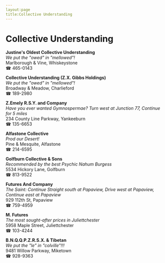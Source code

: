```yaml
---
layout:page
title:Collective Understanding
---
```

# Collective Understanding

**Justine's Oldest Collective Understanding**  
_We put the "owed" in "mellowed"!_  
Marlborough & Vine, Whiskeystone  
☎ 465-0143



**Collective Understanding (Z.X. Gibbs Holdings)**  
_We put the "owed" in "mellowed"!_  
Broadway & Meadow, Charlieford  
☎ 189-2980



**Z.Emely R.S.Y. and Company**  
_Have you ever wanted Gymnospermae? 
Turn west at Junction 77, Continue for 5 miles_  
234 County Line Parkway, Yankeeburn  
☎ 135-6653



**Alfastone Collective**  
_Prod our Desert!_  
Pine & Mesquite, Alfastone  
☎ 214-6595



**Golfburn Collective & Sons**  
_Recommended by the best Psychic Nahum Burgess_  
5534 Hickory Lane, Golfburn  
☎ 813-9522



**Futures And Company**  
_The Saint: Continue Straight south at Papaview, Drive west at Papaview, Continue east at Papaview_  
929 112th St, Papaview  
☎ 759-4959



**M. Futures**  
_The most sought-after prices in Juliettchester_  
5958 Maple Street, Juliettchester  
☎ 103-4244



**B.N.Q.Q.P.Z.R.S.X. & Tibetan**  
_We put the "le" in "colville"!!!_  
9481 Willow Parkway, Miketown  
☎ 928-9363



